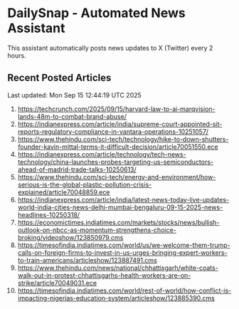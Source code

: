 # DailySnap - Automated News Assistant

This assistant automatically posts news updates to X (Twitter) every 2 hours.

## Recent Posted Articles

Last updated: Mon Sep 15 12:44:19 UTC 2025

1. https://techcrunch.com/2025/09/15/harvard-law-to-ai-marqvision-lands-48m-to-combat-brand-abuse/
2. https://indianexpress.com/article/india/supreme-court-appointed-sit-reports-regulatory-compliance-in-vantara-operations-10251057/
3. https://www.thehindu.com/sci-tech/technology/hike-to-down-shutters-founder-kavin-mittal-terms-it-difficult-decision/article70051550.ece
4. https://indianexpress.com/article/technology/tech-news-technology/china-launches-probes-targeting-us-semiconductors-ahead-of-madrid-trade-talks-10250613/
5. https://www.thehindu.com/sci-tech/energy-and-environment/how-serious-is-the-global-plastic-pollution-crisis-explained/article70048859.ece
6. https://indianexpress.com/article/india/latest-news-today-live-updates-world-india-cities-news-delhi-mumbai-bengaluru-09-15-2025-news-headlines-10250318/
7. https://economictimes.indiatimes.com/markets/stocks/news/bullish-outlook-on-nbcc-as-momentum-strengthens-choice-broking/videoshow/123850979.cms
8. https://timesofindia.indiatimes.com/world/us/we-welcome-them-trump-calls-on-foreign-firms-to-invest-in-us-urges-bringing-expert-workers-to-train-americans/articleshow/123887491.cms
9. https://www.thehindu.com/news/national/chhattisgarh/white-coats-walk-out-in-protest-chhattisgarhs-health-workers-are-on-strike/article70049031.ece
10. https://timesofindia.indiatimes.com/world/rest-of-world/how-conflict-is-impacting-nigerias-education-system/articleshow/123885390.cms
